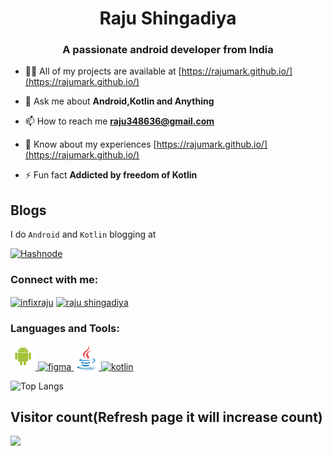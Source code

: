 <h1 align="center">Raju Shingadiya</h1>
<h3 align="center">A passionate android developer from India</h3>

- 👨‍💻 All of my projects are available at [https://rajumark.github.io/](https://rajumark.github.io/)

- 💬 Ask me about **Android,Kotlin and Anything**

- 📫 How to reach me **raju348636@gmail.com**

- 📄 Know about my experiences [https://rajumark.github.io/](https://rajumark.github.io/)

- ⚡ Fun fact **Addicted by freedom of Kotlin**

## Blogs
I do `Android` and `Kotlin` blogging at <br>

<a href="https://kotlinfan.hashnode.dev/" target="_blank"><img src="https://img.shields.io/badge/Kotlin-Fan-303030?style=for-the-badge&logo=android" alt="Hashnode"></a>


<h3 align="left">Connect with me:</h3>
<p align="left">
<a href="https://twitter.com/infixraju" target="blank"><img align="center" src="https://cdn-icons-png.flaticon.com/512/124/124021.png" alt="infixraju" height="40" width="40" /></a>
<a href="https://linkedin.com/in/raju shingadiya" target="blank"><img align="center" src="https://cdn-icons-png.flaticon.com/512/174/174857.png" alt="raju shingadiya" height="40" width="40" /></a>
</p>

<h3 align="left">Languages and Tools:</h3>
<p align="left"> <a href="https://developer.android.com" target="_blank" rel="noreferrer"> <img src="https://raw.githubusercontent.com/devicons/devicon/master/icons/android/android-original-wordmark.svg" alt="android" width="40" height="40"/> </a> <a href="https://www.figma.com/" target="_blank" rel="noreferrer"> <img src="https://www.vectorlogo.zone/logos/figma/figma-icon.svg" alt="figma" width="40" height="40"/> </a> <a href="https://www.java.com" target="_blank" rel="noreferrer"> <img src="https://raw.githubusercontent.com/devicons/devicon/master/icons/java/java-original.svg" alt="java" width="40" height="40"/> </a> <a href="https://kotlinlang.org" target="_blank" rel="noreferrer"> <img src="https://www.vectorlogo.zone/logos/kotlinlang/kotlinlang-icon.svg" alt="kotlin" width="40" height="40"/> </a> </p>

![Top Langs](https://github-readme-stats.vercel.app/api/top-langs/?username=rajumark&layout=compact&theme=light)



## Visitor count(Refresh page it will increase count)
<img src="https://profile-counter.glitch.me/rajumark/count.svg" />

